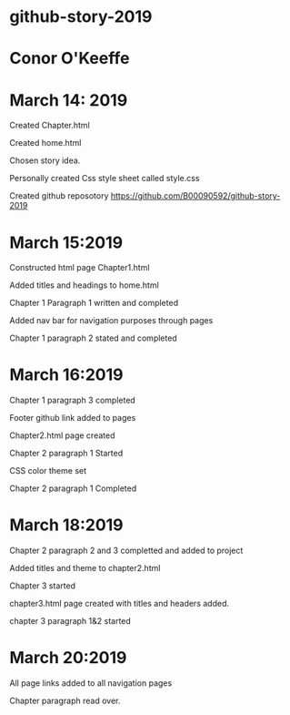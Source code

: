 # github-story-2019
# Conor O'Keeffe

# March 14: 2019

Created Chapter.html

Created home.html

Chosen story idea.

Personally created Css style sheet called style.css

Created github reposotory https://github.com/B00090592/github-story-2019



# March 15:2019

Constructed html page Chapter1.html

Added titles and headings to home.html

Chapter 1 Paragraph 1 written and completed

Added nav bar for navigation purposes through pages

Chapter 1 paragraph 2 stated and completed

# March 16:2019

Chapter 1 paragraph 3 completed

Footer github link added to pages

Chapter2.html page created

Chapter 2 paragraph 1 Started 

CSS color theme set

Chapter 2 paragraph 1 Completed

# March 18:2019

Chapter 2 paragraph 2 and 3 completted and added to project

Added titles and theme to chapter2.html

Chapter 3 started

chapter3.html page created with titles and headers added.

chapter 3 paragraph 1&2 started




# March 20:2019

All page links added to all navigation pages  

Chapter paragraph read over.




